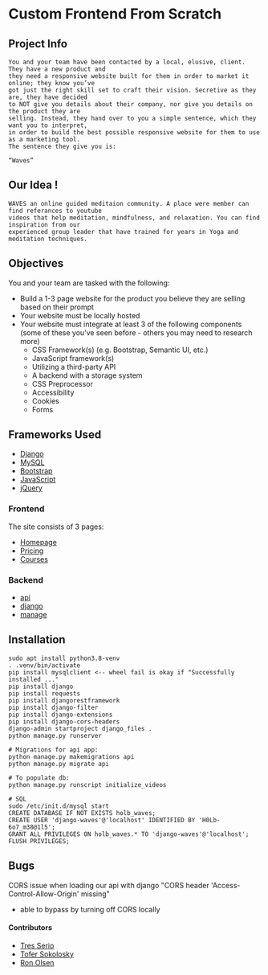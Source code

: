# Custom Frontend From Scratch
## Project Info
    You and your team have been contacted by a local, elusive, client. They have a new product and
    they need a responsive website built for them in order to market it online; they know you’ve
    got just the right skill set to craft their vision. Secretive as they are, they have decided
    to NOT give you details about their company, nor give you details on the product they are
    selling. Instead, they hand over to you a simple sentence, which they want you to interpret,
    in order to build the best possible responsive website for them to use as a marketing tool.
    The sentence they give you is:

    “Waves”
## Our Idea !
    WAVES an online guided meditaion community. A place were member can find referances to youtube
    videos that help meditation, mindfulness, and relaxation. You can find inspiration from our
    experienced group leader that have trained for years in Yoga and meditation techniques.

## Objectives
You and your team are tasked with the following:

- Build a 1-3 page website for the product you believe they are selling based on their prompt
- Your website must be locally hosted
- Your website must integrate at least 3 of the following components (some of these you’ve seen before - others you may need to research more)
    - CSS Framework(s) (e.g. Bootstrap, Semantic UI, etc.)
    - JavaScript framework(s)
    - Utilizing a third-party API
    - A backend with a storage system
    - CSS Preprocessor
    - Accessibility
    - Cookies
    - Forms
## Frameworks Used
- [Django](http://djangoproject.com)
- [MySQL](https://www.mysql.com/)
- [Bootstrap](https://getbootstrap.com/docs/4.6/getting-started/introduction/)
- [JavaScript](https://www.javascript.com/)
- [jQuery](https://jquery.com/)

### Frontend
The site consists of 3 pages:
- [Homepage](https://github.com/treserio/holberton-waves/blob/master/homepage.html)
- [Pricing](https://github.com/treserio/holberton-waves/blob/master/homepage.html)
- [Courses](https://github.com/treserio/holberton-waves/blob/master/courses.html)

### Backend
- [api](https://github.com/treserio/holberton-waves/tree/master/api)
- [django](https://github.com/treserio/holberton-waves/tree/master/django_files)
- [manage](https://github.com/treserio/holberton-waves/blob/master/manage.py)

## Installation
    sudo apt install python3.8-venv
    . .venv/bin/activate
    pip install mysqlclient <-- wheel fail is okay if "Successfully installed ..."
    pip install django
    pip install requests
    pip install djangorestframework
    pip install django-filter
    pip install django-extensions
    pip install django-cors-headers
    django-admin startproject django_files .
    python manage.py runserver

    # Migrations for api app:
    python manage.py makemigrations api
    python manage.py migrate api

    # To populate db:
    python manage.py runscript initialize_videos

    # SQL
    sudo /etc/init.d/mysql start
    CREATE DATABASE IF NOT EXISTS holb_waves;
    CREATE USER 'django-waves'@'localhost' IDENTIFIED BY 'H0Lb-6o7_m38@1l5';
    GRANT ALL PRIVILEGES ON holb_waves.* TO 'django-waves'@'localhost';
    FLUSH PRIVILEGES;
## Bugs

CORS issue when loading our api with django "CORS header 'Access-Control-Allow-Origin' missing"
- able to bypass by turning off CORS locally

#### Contributors
- [Tres Serio](https://github.com/treserio)
- [Tofer Sokolosky](https://github.com/Esoteric918)
- [Ron Olsen](https://github.com/ronroeandassociates)
